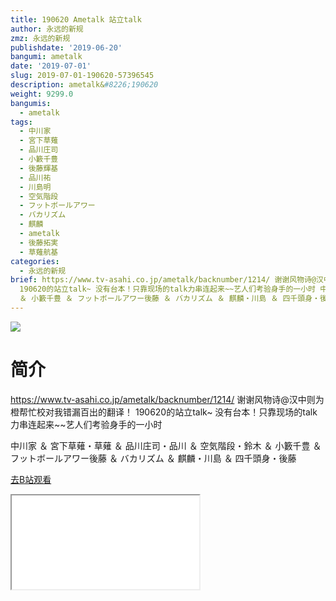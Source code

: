 ```yaml
---
title: 190620 Ametalk 站立talk
author: 永远的新规
zmz: 永远的新规
publishdate: '2019-06-20'
bangumi: ametalk
date: '2019-07-01'
slug: 2019-07-01-190620-57396545
description: ametalk&#8226;190620
weight: 9299.0
bangumis:
  - ametalk
tags:
  - 中川家
  - 宮下草薙
  - 品川庄司
  - 小籔千豊
  - 後藤輝基
  - 品川祐
  - 川島明
  - 空気階段
  - フットボールアワー
  - バカリズム
  - 麒麟
  - ametalk
  - 後藤拓実
  - 草薙航基
categories:
  - 永远的新规
brief: https://www.tv-asahi.co.jp/ametalk/backnumber/1214/ 谢谢风物诗@汉中则为橙帮忙校对我错漏百出的翻译！
  190620的站立talk~ 没有台本！只靠现场的talk力串连起来~~艺人们考验身手的一小时 中川家 ＆ 宮下草薙・草薙 ＆ 品川庄司・品川 ＆ 空気階段・鈴木
  ＆ 小籔千豊 ＆ フットボールアワー後藤 ＆ バカリズム ＆ 麒麟・川島 ＆ 四千頭身・後藤
---
```

![](https://raw.githubusercontent.com/tcgriffith/owaraisite/master/static/tmpimg/6a6f942a0d206057aad8c165e66e8f3b3eb988cb.jpg.480.jpg)
# 简介  
https://www.tv-asahi.co.jp/ametalk/backnumber/1214/
谢谢风物诗@汉中则为橙帮忙校对我错漏百出的翻译！
190620的站立talk~
没有台本！只靠现场的talk力串连起来~~艺人们考验身手的一小时

中川家 ＆ 宮下草薙・草薙 ＆ 品川庄司・品川 ＆ 空気階段・鈴木 ＆ 小籔千豊 ＆ フットボールアワー後藤 ＆ バカリズム ＆ 麒麟・川島 ＆ 四千頭身・後藤  

[去B站观看](https://www.bilibili.com/video/av57396545/)
<div class ="resp-container"><iframe class="testiframe" src="//player.bilibili.com/player.html?aid=57396545"", scrolling="no", allowfullscreen="true" > </iframe></div> 
